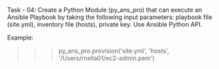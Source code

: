 Task - 04: Create a Python Module (py_ans_pro) that can execute an Ansible Playbook by taking the following input parameters: playbook file (site.yml), 
inventory file (hosts), private key. Use Ansible Python API.

Example:
>>>py_ans_pro.provision('site.yml', 'hosts', '/Users/rnella01/ec2-admin.pem')
